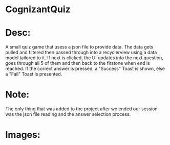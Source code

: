 # CognizantQuiz

# Desc:
A small quiz game that usess a json file to provide data. 
The data gets pulled and filtered then passed through into a recyclerview using a data model tailored to it.
If next is clicked, the UI updates into the next question, goes through all 5 of them and then back to the firstone when end is reached.
If the correct answer is pressed, a "Success" Toast is shown, else a "Fail" Toast is presented.

# Note:
The only thing that was added to the project after we ended our session was the json file reading and the answer selection process. 

# Images:
